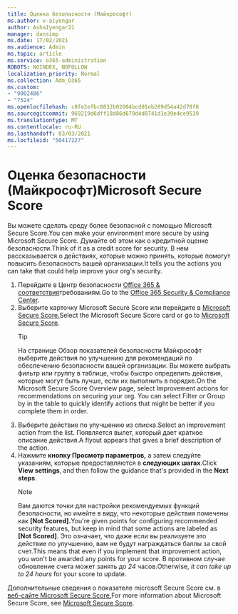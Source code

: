 ```yaml
---
title: Оценка безопасности (Майкрософт)
ms.author: v-aiyengar
author: AshaIyengar21
manager: dansimp
ms.date: 17/02/2021
ms.audience: Admin
ms.topic: article
ms.service: o365-administration
ROBOTS: NOINDEX, NOFOLLOW
localization_priority: Normal
ms.collection: Adm_O365
ms.custom:
- "9002486"
- "7524"
ms.openlocfilehash: c8fe2efbc8832b02004bcd01eb289d54a42d78f8
ms.sourcegitcommit: 969219d6dff18d86d679d4d8741d1e39e4ce9539
ms.translationtype: MT
ms.contentlocale: ru-RU
ms.lasthandoff: 03/03/2021
ms.locfileid: "50417227"
---
```

# <a name="microsoft-secure-score"></a><span data-ttu-id="76ed0-102">Оценка безопасности (Майкрософт)</span><span class="sxs-lookup"><span data-stu-id="76ed0-102">Microsoft Secure Score</span></span>

<span data-ttu-id="76ed0-103">Вы можете сделать среду более безопасной с помощью Microsoft Secure Score.</span><span class="sxs-lookup"><span data-stu-id="76ed0-103">You can make your environment more secure by using Microsoft Secure Score.</span></span> <span data-ttu-id="76ed0-104">Думайте об этом как о кредитной оценке безопасности.</span><span class="sxs-lookup"><span data-stu-id="76ed0-104">Think of it as a credit score for security.</span></span> <span data-ttu-id="76ed0-105">В нем рассказывается о действиях, которые можно принять, которые помогут повысить безопасность вашей организации.</span><span class="sxs-lookup"><span data-stu-id="76ed0-105">It tells you the actions you can take that could help improve your org's security.</span></span>

1. <span data-ttu-id="76ed0-106">Перейдите в Центр безопасности [Office 365 & соответствия](https://go.microsoft.com/fwlink/p/?linkid=2077143)требованиям.</span><span class="sxs-lookup"><span data-stu-id="76ed0-106">Go to the [Office 365 Security & Compliance Center](https://go.microsoft.com/fwlink/p/?linkid=2077143).</span></span>
1. <span data-ttu-id="76ed0-107">Выберите карточку Microsoft Secure Score или перейдите в [Microsoft Secure Score.](https://go.microsoft.com/fwlink/?linkid=2099589)</span><span class="sxs-lookup"><span data-stu-id="76ed0-107">Select the Microsoft Secure Score card or go to [Microsoft Secure Score](https://go.microsoft.com/fwlink/?linkid=2099589).</span></span>
    > [!TIP]
    >  <span data-ttu-id="76ed0-108">На странице Обзор показателей безопасности Майкрософт выберите действия по улучшению для рекомендаций по обеспечению безопасности вашей организации. Вы можете выбрать фильтр или группу в таблице, чтобы быстро определить действия, которые могут быть лучше, если их выполнить в порядке.</span><span class="sxs-lookup"><span data-stu-id="76ed0-108">On the Microsoft Secure Score Overview page, select Improvement actions for recommendations on securing your org. You can select Filter or Group by in the table to quickly identify actions that might be better if you complete them in order.</span></span>
1. <span data-ttu-id="76ed0-109">Выберите действие по улучшению из списка.</span><span class="sxs-lookup"><span data-stu-id="76ed0-109">Select an improvement action from the list.</span></span> <span data-ttu-id="76ed0-110">Появляется вылет, который дает краткое описание действия.</span><span class="sxs-lookup"><span data-stu-id="76ed0-110">A flyout appears that gives a brief description of the action.</span></span>
1. <span data-ttu-id="76ed0-111">Нажмите **кнопку Просмотр параметров,** а затем следуйте указаниям, которые предоставляются в **следующих шагах**.</span><span class="sxs-lookup"><span data-stu-id="76ed0-111">Click **View settings**, and then follow the guidance that's provided in the **Next steps**.</span></span>
    > [!NOTE]
    > <span data-ttu-id="76ed0-112">Вам даются точки для настройки рекомендуемых функций безопасности, но имейте в виду, что некоторые действия помечены как **[Not Scored].**</span><span class="sxs-lookup"><span data-stu-id="76ed0-112">You're given points for configuring recommended security features, but keep in mind that some actions are labeled as **[Not Scored]**.</span></span> <span data-ttu-id="76ed0-113">Это означает, что даже если вы реализуете это действие по улучшению, вам не будут награждаться баллы за свой счет.</span><span class="sxs-lookup"><span data-stu-id="76ed0-113">This means that even if you implement that improvement action, you won't be awarded any points for your score.</span></span> <span data-ttu-id="76ed0-114">В противном случае обновление счета может занять до *24* часов.</span><span class="sxs-lookup"><span data-stu-id="76ed0-114">Otherwise, *it can take up to 24 hours* for your score to update.</span></span>

<span data-ttu-id="76ed0-115">Дополнительные сведения о показателе microsoft Secure Score см. в [веб-сайте Microsoft Secure Score.](https://go.microsoft.com/fwlink/?linkid=2103077)</span><span class="sxs-lookup"><span data-stu-id="76ed0-115">For more information about Microsoft Secure Score, see [Microsoft Secure Score](https://go.microsoft.com/fwlink/?linkid=2103077).</span></span>